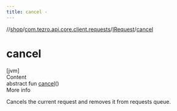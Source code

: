 ```yaml
---
title: cancel -
---
```

//[shop](../../../index.md)/[com.tezro.api.core.client.requests](../index.md)/[IRequest](index.md)/[cancel](cancel.md)



# cancel  
[jvm]  
Content  
abstract fun [cancel](cancel.md)()  
More info  


Cancels the current request and removes it from requests queue.

  



